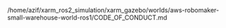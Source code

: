 /home/azif/xarm_ros2_simulation/xarm_gazebo/worlds/aws-robomaker-small-warehouse-world-ros1/CODE_OF_CONDUCT.md